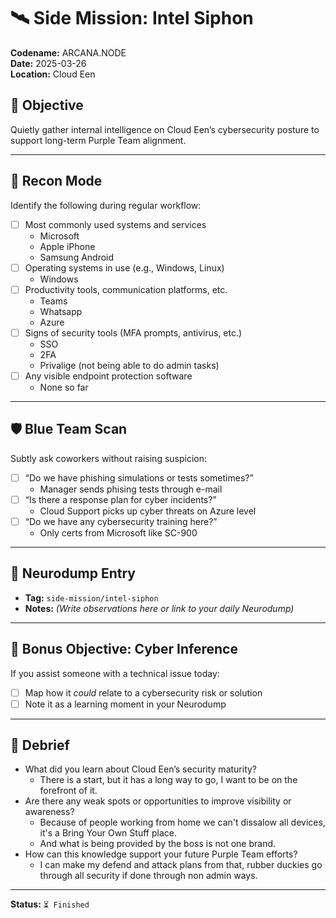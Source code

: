 # 🛰️ Side Mission: Intel Siphon  
**Codename:** ARCANA.NODE  
**Date:** 2025-03-26  
**Location:** Cloud Een  

## 🎯 Objective  
Quietly gather internal intelligence on Cloud Een’s cybersecurity posture to support long-term Purple Team alignment.

---

## 🧠 Recon Mode  
Identify the following during regular workflow:

- [ ] Most commonly used systems and services
  - Microsoft
  - Apple iPhone
  - Samsung Android
- [ ] Operating systems in use (e.g., Windows, Linux)
  - Windows 
- [ ] Productivity tools, communication platforms, etc.
  - Teams
  - Whatsapp
  - Azure
- [ ] Signs of security tools (MFA prompts, antivirus, etc.)
  - SSO
  - 2FA
  - Privalige (not being able to do admin tasks)
- [ ] Any visible endpoint protection software
  - None so far 

---

## 🛡️ Blue Team Scan  
Subtly ask coworkers without raising suspicion:

- [ ] “Do we have phishing simulations or tests sometimes?”
  - Manager sends phising tests through e-mail
- [ ] “Is there a response plan for cyber incidents?”
  - Cloud Support picks up cyber threats on Azure level 
- [ ] “Do we have any cybersecurity training here?”
  - Only certs from Microsoft like SC-900 

---

## 📓 Neurodump Entry  
- **Tag:** `side-mission/intel-siphon`  
- **Notes:** _(Write observations here or link to your daily Neurodump)_  

---

## 🧩 Bonus Objective: Cyber Inference  
If you assist someone with a technical issue today:

- [ ] Map how it *could* relate to a cybersecurity risk or solution  
- [ ] Note it as a learning moment in your Neurodump  

---

## 🧪 Debrief  
- What did you learn about Cloud Een’s security maturity?
  - There is a start, but it has a long way to go, I want to be on the forefront of it.
- Are there any weak spots or opportunities to improve visibility or awareness?
  - Because of people working from home we can't dissalow all devices, it's a Bring Your Own Stuff place.
  - And what is being provided by the boss is not one brand.
- How can this knowledge support your future Purple Team efforts?
  - I can make my defend and attack plans from that, rubber duckies go through all security if done through non admin ways.

---

**Status:** `⏳ Finished`  
